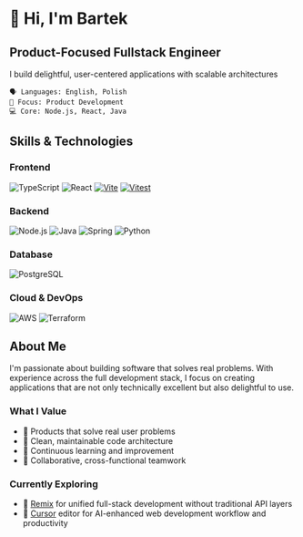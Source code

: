 # 👋 Hi, I'm Bartek

## Product-Focused Fullstack Engineer
I build delightful, user-centered applications with scalable architectures

```
🗣️ Languages: English, Polish
🏢 Focus: Product Development
💻 Core: Node.js, React, Java
```

## Skills & Technologies

### Frontend
![TypeScript](https://img.shields.io/badge/-TypeScript-3178C6?style=flat-square&logo=typescript&logoColor=white)
![React](https://img.shields.io/badge/-React-61DAFB?style=flat-square&logo=react&logoColor=black)
[![Vite](https://img.shields.io/badge/Vite-646CFF?logo=vite&logoColor=fff)](#)
[![Vitest](https://img.shields.io/badge/Vitest-6E9F18?logo=vitest&logoColor=fff)](#)


### Backend
![Node.js](https://img.shields.io/badge/-Node.js-339933?style=flat-square&logo=node.js&logoColor=white)
![Java](https://img.shields.io/badge/-Java-007396?style=flat-square&logo=java&logoColor=white)
![Spring](https://img.shields.io/badge/-Spring-6DB33F?style=flat-square&logo=spring&logoColor=white)
![Python](https://img.shields.io/badge/-Python-3776AB?style=flat-square&logo=python&logoColor=white)

### Database
![PostgreSQL](https://img.shields.io/badge/-PostgreSQL-336791?style=flat-square&logo=postgresql&logoColor=white)

### Cloud & DevOps
![AWS](https://img.shields.io/badge/-AWS-232F3E?style=flat-square&logo=amazon-aws&logoColor=white)
![Terraform](https://img.shields.io/badge/-Terraform-7B42BC?style=flat-square&logo=terraform&logoColor=white)

## About Me

I'm passionate about building software that solves real problems. With experience across the full development stack, I focus on creating applications that are not only technically excellent but also delightful to use.

### What I Value
- 🎯 Products that solve real user problems
- 🧩 Clean, maintainable code architecture
- 🔄 Continuous learning and improvement
- 🤝 Collaborative, cross-functional teamwork

### Currently Exploring
- 🚀 [Remix](https://remix.run/) for unified full-stack development without traditional API layers
- 📖 [Cursor](https://cursor.so/) editor for AI-enhanced web development workflow and productivity
